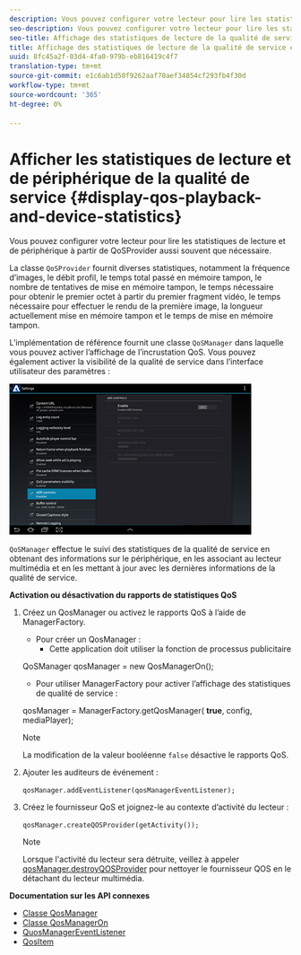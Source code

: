 ```yaml
---
description: Vous pouvez configurer votre lecteur pour lire les statistiques de lecture et de périphérique à partir de QoSProvider aussi souvent que nécessaire.
seo-description: Vous pouvez configurer votre lecteur pour lire les statistiques de lecture et de périphérique à partir de QoSProvider aussi souvent que nécessaire.
seo-title: Affichage des statistiques de lecture de la qualité de service et des périphériques
title: Affichage des statistiques de lecture de la qualité de service et des périphériques
uuid: 8fc45a2f-03d4-4fa0-979b-eb816419c4f7
translation-type: tm+mt
source-git-commit: e1c6ab1d50f9262aaf70aef34854cf293fb4f30d
workflow-type: tm+mt
source-wordcount: '365'
ht-degree: 0%

---
```



# Afficher les statistiques de lecture et de périphérique de la qualité de service {#display-qos-playback-and-device-statistics}

Vous pouvez configurer votre lecteur pour lire les statistiques de lecture et de périphérique à partir de QoSProvider aussi souvent que nécessaire.

La classe `QoSProvider` fournit diverses statistiques, notamment la fréquence d’images, le débit profil, le temps total passé en mémoire tampon, le nombre de tentatives de mise en mémoire tampon, le temps nécessaire pour obtenir le premier octet à partir du premier fragment vidéo, le temps nécessaire pour effectuer le rendu de la première image, la longueur actuellement mise en mémoire tampon et le temps de mise en mémoire tampon.

L’implémentation de référence fournit une classe `QoSManager` dans laquelle vous pouvez activer l’affichage de l’incrustation QoS. Vous pouvez également activer la visibilité de la qualité de service dans l’interface utilisateur des paramètres :

![](assets/qos-configuration.jpg)

`QoSManager` effectue le suivi des statistiques de la qualité de service en obtenant des informations sur le périphérique, en les associant au lecteur multimédia et en les mettant à jour avec les dernières informations de la qualité de service.

**Activation ou désactivation du rapports de statistiques QoS**

1. Créez un QosManager ou activez le rapports QoS à l’aide de ManagerFactory.

   * Pour créer un QosManager :
      * Cette application doit utiliser la fonction de processus publicitaire

   QoSManager qosManager = new QosManagerOn();

   * Pour utiliser ManagerFactory pour activer l’affichage des statistiques de qualité de service :

   qosManager = ManagerFactory.getQosManager(
   <b>true</b>, config, mediaPlayer);

   >[!NOTE]
   >
   >La modification de la valeur booléenne `false` désactive le rapports QoS.

2. Ajouter les auditeurs de événement :

   `qosManager.addEventListener(qosManagerEventListener);`

3. Créez le fournisseur QoS et joignez-le au contexte d’activité du lecteur :

   `qosManager.createQOSProvider(getActivity());`

   >[!NOTE]
   >
   >Lorsque l&#39;activité du lecteur sera détruite, veillez à appeler [qosManager.destroyQOSProvider](https://help.adobe.com/en_US/primetime/reference_implementation/android/javadoc/com/adobe/primetime/reference/manager/QosManager.html#destroyQOSProvider()) pour nettoyer le fournisseur QOS en le détachant du lecteur multimédia.

**Documentation sur les API connexes**

* [Classe QosManager](https://help.adobe.com/en_US/primetime/api/reference_implementation/android/javadoc/com/adobe/primetime/reference/manager/QosManager.html)
* [Classe QosManagerOn](https://help.adobe.com/en_US/primetime/api/reference_implementation/android/javadoc/com/adobe/primetime/reference/manager/QosManagerOn.html)
* [QuosManagerEventListener](https://help.adobe.com/en_US/primetime/api/reference_implementation/android/javadoc/com/adobe/primetime/reference/manager/QosManager.QosManagerEventListener.html)
* [QosItem](https://help.adobe.com/en_US/primetime/api/reference_implementation/android/javadoc/com/adobe/primetime/reference/manager/QosManager.QosItem.html)
